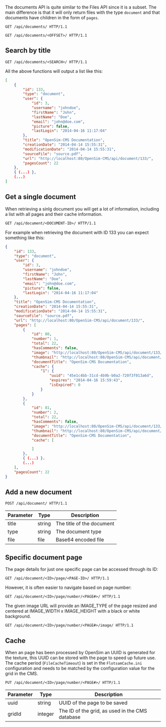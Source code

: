 The documents API is quite similar to the Files API since it is a subset. The main difference is that it will only return files with the type `document` and that documents have children in the form of `pages`.

```http
GET /api/documents/ HTTP/1.1
```

```http
GET /api/documents/<OFFSET>/ HTTP/1.1
```

## Search by title
```http
GET /api/documents/<SEARCH>/ HTTP/1.1
```

All the above functions will output a list like this:

```json
[
    {
        "id": 133,
        "type": "document",
        "user": {
            "id": 3,
            "username": "johndoe",
            "firstName": "John",
            "lastName": "Doe",
            "email": "john@doe.com",
            "picture": false,
            "lastLogin": "2014-04-16 11:17:04"
        },
        "title": "OpenSim-CMS Documentation",
        "creationDate": "2014-04-14 15:55:31",
        "modificationDate": "2014-04-14 15:55:31",
        "sourceFile": "source.pdf",
        "url": "http://localhost:80/OpenSim-CMS/api/document/133/",
        "pagesCount": 22
    },
    { (...) },
    (...)
]
```

## Get a single document

When retrieving a sinlg document you will get a lot of information, including a list with all pages and their cache information.

```http
GET /api/document/<DOCUMENT-ID>/ HTTP/1.1
```

For example when retrieving the document with ID 133 you can expect something like this:

```json
{
    "id": 133,
    "type": "document",
    "user": {
        "id": 3,
        "username": "johndoe",
        "firstName": "John",
        "lastName": "Doe",
        "email": "john@doe.com",
        "picture": false,
        "lastLogin": "2014-04-16 11:17:04"
    },
    "title": "OpenSim-CMS Documentation",
    "creationDate": "2014-04-14 15:55:31",
    "modificationDate": "2014-04-14 15:55:31",
    "sourceFile": "source.pdf",
    "url": "http://localhost:80/OpenSim-CMS/api/document/133/",
    "pages": [
        {
            "id": 80,
            "number": 1,
            "total": 22,
            "hasComments": false,
            "image": "http://localhost:80/OpenSim-CMS/api/document/133/page/number/1/image/",
            "thumbnail": "http://localhost:80/OpenSim-CMS/api/document/133/page/number/1/thumbnail/",
            "documentTitle": "OpenSim-CMS Documentation",
            "cache": {
                "1": {
                    "uuid": "45e1c4bb-31cd-4b9b-b0a2-720f3f013a6d",
                    "expires": "2014-04-16 15:59:43",
                    "isExpired": 0
                }
            }
        },
        {
            "id": 81,
            "number": 2,
            "total": 22,
            "hasComments": false,
            "image": "http://localhost:80/OpenSim-CMS/api/document/133/page/number/2/image/",
            "thumbnail": "http://localhost:80/OpenSim-CMS/api/document/133/page/number/2/thumbnail/",
            "documentTitle": "OpenSim-CMS Documentation",
            "cache": [

            ]
        },
        { (...) }.
        (...)
    ],
    "pagesCount": 22
}
```

## Add a new document

```http
POST /api/document/ HTTP/1.1
```
| Parameter         | Type      | Description                                                 |
|-------------------|-----------|-------------------------------------------------------------|
| title             | string    | The title of the document                                   |
| type              | string    | The document type                                           |
| file              | file      | Base64 encoded file                                         |

## Specific document page
The page details for just one specific page can be accessed through its ID:

```http
GET /api/document/<ID>/page/<PAGE-ID>/ HTTP/1.1
```

However, it is often easier to navigate based on page number:

```http
GET /api/document/<ID>/page/number/<PAGE#>/ HTTP/1.1
```

The given image URL will provide an IMAGE_TYPE of the page resized and centered at IMAGE_WIDTH x IMAGE_HEIGHT with a black or white background.

```http
GET /api/document/<ID>/page/number/<PAGE#>/image/ HTTP/1.1
```

## Cache
When an page has been processed by OpenSim an UUID is generated for the texture, this UUID can be stored with the page to speed up future use. The cache period (`FileCacheTimeout`) is set in the `FlotsamCache.ini` configuration and needs to be matched by the configuration value for the grid in the CMS.

```http
PUT /api/document/<ID>/page/number/<PAGE#>/ HTTP/1.1
```

| Parameter         | Type      | Description                                     |
|-------------------|-----------|-------------------------------------------------|
| uuid              | string    | UUID of the page to be saved                    |
| gridId            | integer   | The ID of the grid, as used in the CMS database |
